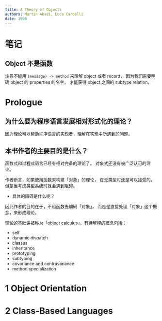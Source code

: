```yaml
---
title: A Theory of Objects
authors: Martin Abadi, Luca Cardelli
date: 1996
---
```


# 笔记

## Object 不是函数

注意不能用 `(message) -> method` 来理解 object 或者 record，
因为我们需要明确 object 的 properties 的名字，
才能获得 object 之间的 subtype relation。

# Prologue

## 为什么要为程序语言发展相对形式化的理论？

因为理论可以帮助程序语言的实现者，理解在实现中所遇到的问题。

## 本书作者的主要目的是什么？

函数式和过程式语言已经有相对完备的理论了。
对象式还没有被广泛认可的理论。

作者断言，如果使用函数来构建「对象」的理论，
在无类型时还是可以接受的，
但是当考虑类型系统时就会遇到阻碍。

- 具体的阻碍是什么呢？

因此作者的目的在于，不用函数去编码「对象」，
而是是直接处理「对象」这个概念，来形成理论。

理论的基础讲被称为「object calculus」，有待解释的概念包括：

- self
- dynamic dispatch
- classes
- inheritance
- prototyping
- subtyping
- covariance and contravariance
- method specialization

# 1 Object Orientation

# 2 Class-Based Languages
